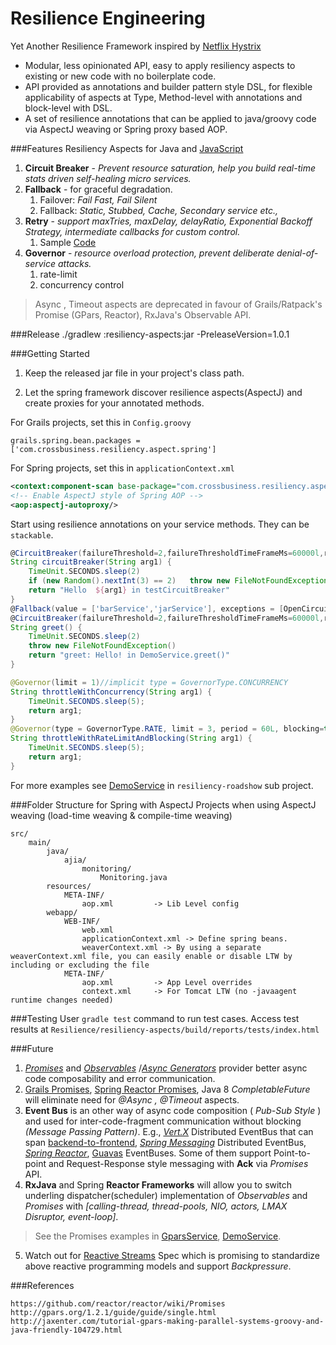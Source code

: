 # Resilience Engineering

Yet Another Resilience Framework inspired by [Netflix Hystrix](https://github.com/Netflix/Hystrix/wiki/How-it-Works)

* Modular, less opinionated API, easy to apply resiliency aspects to existing or new code with no boilerplate code.
* API provided as annotations and builder pattern style DSL, for flexible applicability of aspects at Type, Method-level with annotations and block-level with DSL.
* A set of resilience annotations that can be applied to java/groovy code via AspectJ weaving or Spring proxy based AOP.

###Features
Resiliency Aspects for Java and [JavaScript](https://github.com/xmlking/spa-starter-kit/tree/master/app/scripts/resiliency)

1. **Circuit Breaker** - _Prevent resource saturation, help you build real-time stats driven self-healing micro services._
2. **Fallback** - for graceful degradation.
    1. Failover: _Fail Fast, Fail Silent_
    2. Fallback: _Static, Stubbed, Cache, Secondary service etc.,_
3. **Retry** - _support maxTries, maxDelay, delayRatio, Exponential Backoff Strategy, intermediate callbacks for custom control._
	1. Sample [Code](https://github.com/xmlking/spa-starter-kit/blob/master/app/scripts/reactive/EventBus.js#L73)
4. **Governor** - _resource overload protection, prevent deliberate denial-of-service attacks._
	1. rate-limit
	2. concurrency control
	
> Async , Timeout aspects are deprecated in favour of Grails/Ratpack's Promise (GPars, Reactor), RxJava's Observable API.

###Release
    ./gradlew :resiliency-aspects:jar -PreleaseVersion=1.0.1
 
###Getting Started
1. Keep the released jar file in your project's class path.

2. Let the spring framework discover resilience aspects(AspectJ) and create proxies for your annotated methods.

For Grails projects, set this in `Config.groovy`
```
grails.spring.bean.packages = ['com.crossbusiness.resiliency.aspect.spring']
```
For Spring projects, set this in `applicationContext.xml`
```xml
<context:component-scan base-package="com.crossbusiness.resiliency.aspect.spring"/>
<!-- Enable AspectJ style of Spring AOP -->
<aop:aspectj-autoproxy/>
```

Start using resilience annotations on your service methods. They can be `stackable`‎.

```Groovy
@CircuitBreaker(failureThreshold=2,failureThresholdTimeFrameMs=60000l,retryAfterMs=80000l)
String circuitBreaker(String arg1) {
    TimeUnit.SECONDS.sleep(2)
    if (new Random().nextInt(3) == 2)   throw new FileNotFoundException("fake FileNotFoundException")
    return "Hello  ${arg1} in testCircuitBreaker"
}
@Fallback(value = ['barService','jarService'], exceptions = [OpenCircuitException.class,FileNotFoundException.class])
@CircuitBreaker(failureThreshold=2,failureThresholdTimeFrameMs=60000l,retryAfterMs=80000l,failureIndications=[FileNotFoundException.class])
String greet() {
    TimeUnit.SECONDS.sleep(2)
    throw new FileNotFoundException()
    return "greet: Hello! in DemoService.greet()"
}
```

```Java
@Governor(limit = 1)//implicit type = GovernorType.CONCURRENCY
String throttleWithConcurrency(String arg1) {
    TimeUnit.SECONDS.sleep(5);
    return arg1;
}
@Governor(type = GovernorType.RATE, limit = 3, period = 60L, blocking=true,  unit = TimeUnit.SECONDS)
String throttleWithRateLimitAndBlocking(String arg1) {
    TimeUnit.SECONDS.sleep(5);
    return arg1;
}
```
For more examples see [DemoService](/resiliency-roadshow/grails-app/services/com/crossbusiness/resiliency/demo/DemoService.groovy) in `resiliency-roadshow` sub project.

###Folder Structure for Spring with AspectJ Projects
when using AspectJ weaving (load-time weaving & compile-time weaving)
```
src/
	main/
		java/
			ajia/
				monitoring/
					Monitoring.java
		resources/
			META-INF/
				aop.xml         -> Lib Level config
		webapp/
			WEB-INF/
				web.xml
				applicationContext.xml -> Define spring beans.
				weaverContext.xml -> By using a separate weaverContext.xml file, you can easily enable or disable LTW by including or excluding the file
			META-INF/
			    aop.xml         -> App Level overrides
				context.xml     -> For Tomcat LTW (no -javaagent runtime changes needed)
```

###Testing
User `gradle test` command to run test cases.
Access test results at `Resilience/resiliency-aspects/build/reports/tests/index.html`


###Future
1. [_Promises_](https://promisesaplus.com/) and [_Observables_](http://reactivex.io/) /[_Async Generators_](https://github.com/jhusain/asyncgenerator) provider better async code composability and error communication.
2. [Grails Promises](http://grails.org/doc/latest/guide/async.html),  [Spring Reactor Promises](https://github.com/reactor/reactor/wiki/Promises), Java 8 _CompletableFuture_ will eliminate need for _@Async , @Timeout_ aspects.
3. __Event Bus__ is an other way of async code composition ( _Pub-Sub Style_ ) and used for inter-code-fragment communication without blocking  _(Message Passing Pattern)_.
	E.g., [_Vert.X_](http://www.cubrid.org/blog/dev-platform/understanding-vertx-architecture-part-2/) Distributed EventBus that can span [backend-to-frontend](https://riaconnection.wordpress.com/2012/08/04/vert-x-io-event-bus-the-quick-intro/), [_Spring Messaging_](https://github.com/zyro23/grails-spring-websocket) Distributed EventBus,  [_Spring Reactor_](https://github.com/reactor/grails-events), [Guavas](http://www.slideshare.net/koneru9999/guavas-event-bus) EventBuses.
	Some of them  support Point-to-point and Request-Response style messaging with __Ack__ via  _Promises_  API.
4. __RxJava__ and Spring __Reactor Frameworks__ will allow you to switch underling dispatcher(scheduler) implementation of  _Observables_  and _Promises_
with _[calling-thread, thread-pools, NIO,  actors, LMAX Disruptor,  event-loop]_.

> See the Promises examples in [GparsService](/resiliency-roadshow/grails-app/services/com/crossbusiness/resiliency/demo/GparsService.groovy), [DemoService](/resiliency-roadshow/grails-app/services/com/crossbusiness/resiliency/demo/DemoService.groovy).

5. Watch out for [Reactive Streams](https://github.com/reactive-streams/reactive-streams) Spec which is promising to standardize above reactive programming models and support _Backpressure_.

###References

    https://github.com/reactor/reactor/wiki/Promises
    http://gpars.org/1.2.1/guide/guide/single.html
	http://jaxenter.com/tutorial-gpars-making-parallel-systems-groovy-and-java-friendly-104729.html
